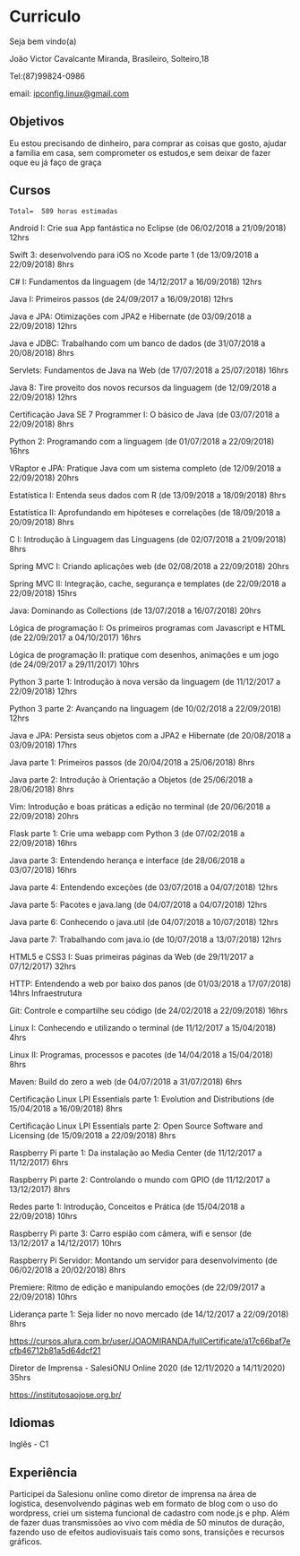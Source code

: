 # Curriculo
Seja bem vindo(a)

João Victor Cavalcante Miranda,
Brasileiro, Solteiro,18

Tel:(87)99824-0986


email: ipconfig.linux@gmail.com

Objetivos
------------
Eu estou precisando de dinheiro, para comprar as coisas que gosto, ajudar a família em casa, sem comprometer os estudos,e sem deixar de fazer oque eu já faço de graça

Cursos
------------
    Total=  589 horas estimadas

Android I: Crie sua App fantástica no Eclipse (de 06/02/2018 a 21/09/2018) 12hrs

Swift 3: desenvolvendo para iOS no Xcode parte 1 (de 13/09/2018 a 22/09/2018) 8hrs

C# I: Fundamentos da linguagem (de 14/12/2017 a 16/09/2018) 12hrs

Java I: Primeiros passos (de 24/09/2017 a 16/09/2018) 12hrs

Java e JPA: Otimizações com JPA2 e Hibernate (de 03/09/2018 a 22/09/2018) 12hrs

Java e JDBC: Trabalhando com um banco de dados (de 31/07/2018 a 20/08/2018) 8hrs

Servlets: Fundamentos de Java na Web (de 17/07/2018 a 25/07/2018) 16hrs

Java 8: Tire proveito dos novos recursos da linguagem (de 12/09/2018 a 22/09/2018) 12hrs

Certificação Java SE 7 Programmer I: O básico de Java (de 03/07/2018 a 22/09/2018) 8hrs

Python 2: Programando com a linguagem (de 01/07/2018 a 22/09/2018) 16hrs

VRaptor e JPA: Pratique Java com um sistema completo (de 12/09/2018 a 22/09/2018) 20hrs

Estatística I: Entenda seus dados com R (de 13/09/2018 a 18/09/2018) 8hrs

Estatística II: Aprofundando em hipóteses e correlações (de 18/09/2018 a 20/09/2018) 8hrs

C I: Introdução à Linguagem das Linguagens (de 02/07/2018 a 21/09/2018) 8hrs

Spring MVC I: Criando aplicações web (de 02/08/2018 a 22/09/2018) 20hrs

Spring MVC II: Integração, cache, segurança e templates (de 22/09/2018 a 22/09/2018) 15hrs

Java: Dominando as Collections (de 13/07/2018 a 16/07/2018) 20hrs

Lógica de programação I: Os primeiros programas com Javascript e HTML (de 22/09/2017 a 04/10/2017)
16hrs

Lógica de programação II: pratique com desenhos, animações e um jogo (de 24/09/2017 a 29/11/2017) 10hrs

Python 3 parte 1: Introdução à nova versão da linguagem (de 11/12/2017 a 22/09/2018) 12hrs

Python 3 parte 2: Avançando na linguagem (de 10/02/2018 a 22/09/2018) 12hrs

Java e JPA: Persista seus objetos com a JPA2 e Hibernate (de 20/08/2018 a 03/09/2018) 17hrs

Java parte 1: Primeiros passos (de 20/04/2018 a 25/06/2018) 8hrs

Java parte 2: Introdução à Orientação a Objetos (de 25/06/2018 a 28/06/2018) 8hrs

Vim: Introdução e boas práticas a edição no terminal (de 20/06/2018 a 22/09/2018) 20hrs

Flask parte 1: Crie uma webapp com Python 3 (de 07/02/2018 a 22/09/2018) 16hrs

Java parte 3: Entendendo herança e interface (de 28/06/2018 a 03/07/2018) 16hrs

Java parte 4: Entendendo exceções (de 03/07/2018 a 04/07/2018) 12hrs

Java parte 5: Pacotes e java.lang (de 04/07/2018 a 04/07/2018) 12hrs

Java parte 6: Conhecendo o java.util (de 04/07/2018 a 10/07/2018) 12hrs

Java parte 7: Trabalhando com java.io (de 10/07/2018 a 13/07/2018) 12hrs

HTML5 e CSS3 I: Suas primeiras páginas da Web (de 29/11/2017 a 07/12/2017) 32hrs

HTTP: Entendendo a web por baixo dos panos (de 01/03/2018 a 17/07/2018) 14hrs
Infraestrutura

Git: Controle e compartilhe seu código (de 24/02/2018 a 22/09/2018) 16hrs

Linux I: Conhecendo e utilizando o terminal (de 11/12/2017 a 15/04/2018) 4hrs

Linux II: Programas, processos e pacotes (de 14/04/2018 a 15/04/2018) 8hrs

Maven: Build do zero a web (de 04/07/2018 a 31/07/2018) 6hrs

Certificação Linux LPI Essentials parte 1: Evolution and Distributions (de 15/04/2018 a 16/09/2018) 8hrs

Certificação Linux LPI Essentials parte 2: Open Source Software and Licensing (de 15/09/2018 a 22/09/2018)
8hrs

Raspberry Pi parte 1: Da instalação ao Media Center (de 11/12/2017 a 11/12/2017) 6hrs

Raspberry Pi parte 2: Controlando o mundo com GPIO (de 11/12/2017 a 13/12/2017) 8hrs

Redes parte 1: Introdução, Conceitos e Prática (de 15/04/2018 a 22/09/2018) 10hrs

Raspberry Pi parte 3: Carro espião com câmera, wifi e sensor (de 13/12/2017 a 14/12/2017) 10hrs

Raspberry Pi Servidor: Montando um servidor para desenvolvimento (de 06/02/2018 a 20/02/2018) 8hrs

Premiere: Ritmo de edição e manipulando emoções (de 22/09/2017 a 22/09/2018) 10hrs

Liderança parte 1: Seja líder no novo mercado (de 14/12/2017 a 22/09/2018) 8hrs


https://cursos.alura.com.br/user/JOAOMIRANDA/fullCertificate/a17c66baf7ecfb46712b81a5d64dcf21

Diretor de Imprensa - SalesiONU Online 2020 (de 12/11/2020 a 14/11/2020) 35hrs

https://institutosaojose.org.br/



Idiomas
------------

Inglês - C1


Experiência
------------

Participei da Salesionu online como diretor de imprensa na área de logística, desenvolvendo páginas web em formato de blog com o uso do wordpress, criei um sistema funcional de cadastro com node.js e php. Além de fazer duas transmissões ao vivo com média de 50 minutos de duração, fazendo uso de efeitos audiovisuais tais como sons, transições e recursos gráficos.
